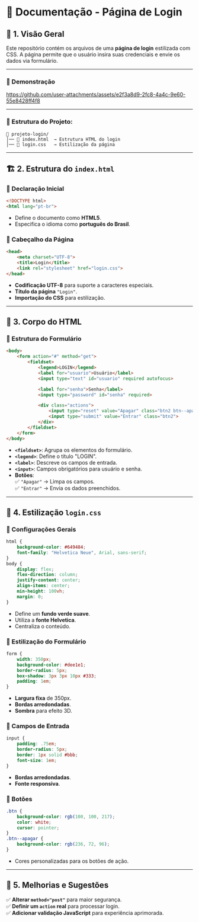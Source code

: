 # 📌 Documentação - Página de Login

## 📖 1. Visão Geral
Este repositório contém os arquivos de uma **página de login** estilizada com CSS. A página permite que o usuário insira suas credenciais e envie os dados via formulário.

---
### 🎥 Demonstração


https://github.com/user-attachments/assets/e2f3a8d9-2fc8-4a4c-9e60-55e8428ff4f8


---


### 📂 Estrutura do Projeto:
```
📁 projeto-login/
│── 📄 index.html  → Estrutura HTML do login
│── 🎨 login.css   → Estilização da página
```

---

## 🏗 2. Estrutura do `index.html`

### 🔹 Declaração Inicial
```html
<!DOCTYPE html>
<html lang="pt-br">
```
- Define o documento como **HTML5**.
- Especifica o idioma como **português do Brasil**.

### 🔹 Cabeçalho da Página
```html
<head>
    <meta charset="UTF-8">
    <title>Login</title>
    <link rel="stylesheet" href="login.css">
</head>
```
- **Codificação UTF-8** para suporte a caracteres especiais.
- **Título da página** `"Login"`.
- **Importação do CSS** para estilização.

---

## 📝 3. Corpo do HTML

### 🔹 Estrutura do Formulário
```html
<body>
    <form action="#" method="get">
        <fieldset>
            <legend>LOGIN</legend>
            <label for="usuario">Usuário</label>
            <input type="text" id="usuario" required autofocus>

            <label for="senha">Senha</label>
            <input type="password" id="senha" required>

            <div class="actions">
                <input type="reset" value="Apagar" class="btn2 btn--apagar">
                <input type="submit" value="Entrar" class="btn2">
            </div>
        </fieldset>
    </form>
</body>
```
- **`<fieldset>`**: Agrupa os elementos do formulário.
- **`<legend>`**: Define o título "LOGIN".
- **`<label>`**: Descreve os campos de entrada.
- **`<input>`**: Campos obrigatórios para usuário e senha.
- **Botões**:  
  ✅ `"Apagar"` → Limpa os campos.  
  ✅ `"Entrar"` → Envia os dados preenchidos.

---

## 🎨 4. Estilização `login.css`

### 🔹 Configurações Gerais
```css
html {
    background-color: #649484;
    font-family: "Helvetica Neue", Arial, sans-serif;
}
body {
    display: flex;
    flex-direction: column;
    justify-content: center;
    align-items: center;
    min-height: 100vh;
    margin: 0;
}
```
- Define um **fundo verde suave**.
- Utiliza a **fonte Helvetica**.
- Centraliza o conteúdo.

### 🔹 Estilização do Formulário
```css
form {
    width: 350px;
    background-color: #dee1e1;
    border-radius: 5px;
    box-shadow: 3px 3px 10px #333;
    padding: 1em;
}
```
- **Largura fixa** de 350px.
- **Bordas arredondadas**.
- **Sombra** para efeito 3D.

### 🔹 Campos de Entrada
```css
input {
    padding: .75em;
    border-radius: 5px;
    border: 1px solid #bbb;
    font-size: 1em;
}
```
- **Bordas arredondadas**.
- **Fonte responsiva**.

### 🔹 Botões
```css
.btn {
    background-color: rgb(100, 100, 217);
    color: white;
    cursor: pointer;
}
.btn--apagar {
    background-color: rgb(236, 72, 96);
}
```
- Cores personalizadas para os botões de ação.

---

## 🚀 5. Melhorias e Sugestões
✅ **Alterar `method="post"`** para maior segurança.  
✅ **Definir um `action` real** para processar login.  
✅ **Adicionar validação JavaScript** para experiência aprimorada.  


